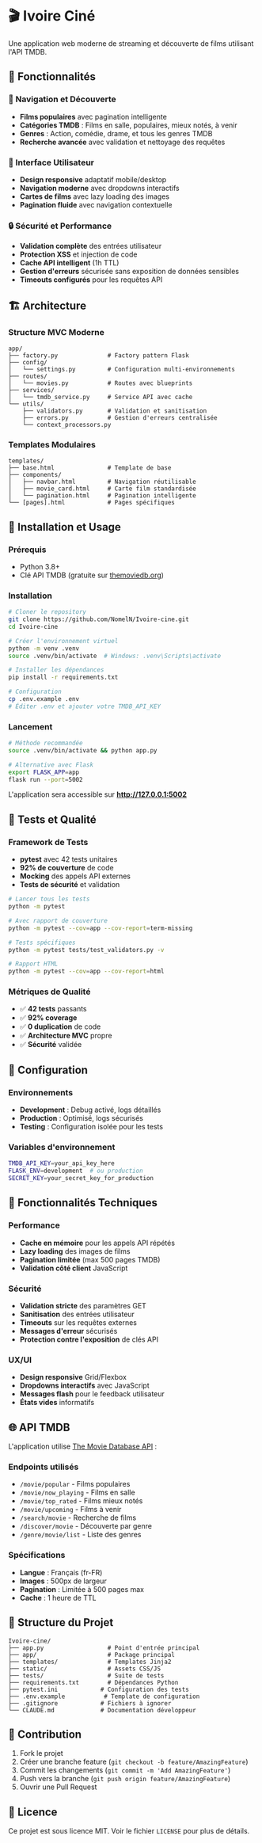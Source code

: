 # 🎬 Ivoire Ciné

Une application web moderne de streaming et découverte de films utilisant l'API TMDB.

## 🌟 Fonctionnalités

### 🎯 Navigation et Découverte
- **Films populaires** avec pagination intelligente
- **Catégories TMDB** : Films en salle, populaires, mieux notés, à venir
- **Genres** : Action, comédie, drame, et tous les genres TMDB
- **Recherche avancée** avec validation et nettoyage des requêtes

### 🎨 Interface Utilisateur
- **Design responsive** adaptatif mobile/desktop
- **Navigation moderne** avec dropdowns interactifs
- **Cartes de films** avec lazy loading des images
- **Pagination fluide** avec navigation contextuelle

### 🔒 Sécurité et Performance
- **Validation complète** des entrées utilisateur
- **Protection XSS** et injection de code
- **Cache API intelligent** (1h TTL)
- **Gestion d'erreurs** sécurisée sans exposition de données sensibles
- **Timeouts configurés** pour les requêtes API

## 🏗️ Architecture

### Structure MVC Moderne
```
app/
├── factory.py              # Factory pattern Flask
├── config/
│   └── settings.py         # Configuration multi-environnements
├── routes/
│   └── movies.py           # Routes avec blueprints
├── services/
│   └── tmdb_service.py     # Service API avec cache
└── utils/
    ├── validators.py       # Validation et sanitisation
    ├── errors.py           # Gestion d'erreurs centralisée
    └── context_processors.py
```

### Templates Modulaires
```
templates/
├── base.html               # Template de base
├── components/
│   ├── navbar.html         # Navigation réutilisable
│   ├── movie_card.html     # Carte film standardisée
│   └── pagination.html     # Pagination intelligente
└── [pages].html            # Pages spécifiques
```

## 🚀 Installation et Usage

### Prérequis
- Python 3.8+
- Clé API TMDB (gratuite sur [themoviedb.org](https://www.themoviedb.org/settings/api))

### Installation
```bash
# Cloner le repository
git clone https://github.com/NomelN/Ivoire-cine.git
cd Ivoire-cine

# Créer l'environnement virtuel
python -m venv .venv
source .venv/bin/activate  # Windows: .venv\Scripts\activate

# Installer les dépendances
pip install -r requirements.txt

# Configuration
cp .env.example .env
# Éditer .env et ajouter votre TMDB_API_KEY
```

### Lancement
```bash
# Méthode recommandée
source .venv/bin/activate && python app.py

# Alternative avec Flask
export FLASK_APP=app
flask run --port=5002
```

L'application sera accessible sur **http://127.0.0.1:5002**

## 🧪 Tests et Qualité

### Framework de Tests
- **pytest** avec 42 tests unitaires
- **92% de couverture** de code
- **Mocking** des appels API externes
- **Tests de sécurité** et validation

```bash
# Lancer tous les tests
python -m pytest

# Avec rapport de couverture
python -m pytest --cov=app --cov-report=term-missing

# Tests spécifiques
python -m pytest tests/test_validators.py -v

# Rapport HTML
python -m pytest --cov=app --cov-report=html
```

### Métriques de Qualité
- ✅ **42 tests** passants
- ✅ **92% coverage**
- ✅ **0 duplication** de code
- ✅ **Architecture MVC** propre
- ✅ **Sécurité** validée

## 🔧 Configuration

### Environnements
- **Development** : Debug activé, logs détaillés
- **Production** : Optimisé, logs sécurisés
- **Testing** : Configuration isolée pour les tests

### Variables d'environnement
```bash
TMDB_API_KEY=your_api_key_here
FLASK_ENV=development  # ou production
SECRET_KEY=your_secret_key_for_production
```

## 🎨 Fonctionnalités Techniques

### Performance
- **Cache en mémoire** pour les appels API répétés
- **Lazy loading** des images de films
- **Pagination limitée** (max 500 pages TMDB)
- **Validation côté client** JavaScript

### Sécurité
- **Validation stricte** des paramètres GET
- **Sanitisation** des entrées utilisateur
- **Timeouts** sur les requêtes externes
- **Messages d'erreur** sécurisés
- **Protection contre l'exposition** de clés API

### UX/UI
- **Design responsive** Grid/Flexbox
- **Dropdowns interactifs** avec JavaScript
- **Messages flash** pour le feedback utilisateur
- **États vides** informatifs

## 🌐 API TMDB

L'application utilise [The Movie Database API](https://www.themoviedb.org/documentation/api) :

### Endpoints utilisés
- `/movie/popular` - Films populaires
- `/movie/now_playing` - Films en salle
- `/movie/top_rated` - Films mieux notés
- `/movie/upcoming` - Films à venir
- `/search/movie` - Recherche de films
- `/discover/movie` - Découverte par genre
- `/genre/movie/list` - Liste des genres

### Spécifications
- **Langue** : Français (fr-FR)
- **Images** : 500px de largeur
- **Pagination** : Limitée à 500 pages max
- **Cache** : 1 heure de TTL

## 📁 Structure du Projet

```
Ivoire-cine/
├── app.py                  # Point d'entrée principal
├── app/                    # Package principal
├── templates/              # Templates Jinja2
├── static/                 # Assets CSS/JS
├── tests/                  # Suite de tests
├── requirements.txt        # Dépendances Python
├── pytest.ini            # Configuration des tests
├── .env.example           # Template de configuration
├── .gitignore            # Fichiers à ignorer
└── CLAUDE.md             # Documentation développeur
```

## 🤝 Contribution

1. Fork le projet
2. Créer une branche feature (`git checkout -b feature/AmazingFeature`)
3. Commit les changements (`git commit -m 'Add AmazingFeature'`)
4. Push vers la branche (`git push origin feature/AmazingFeature`)
5. Ouvrir une Pull Request

## 📜 Licence

Ce projet est sous licence MIT. Voir le fichier `LICENSE` pour plus de détails.